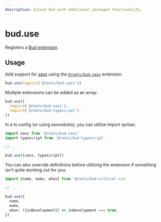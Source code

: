 ```yaml
---
description: Extend Bud with additional packaged functionality.
---
```


# bud.use

Registers a [Bud extension](config:extending).

## Usage

Add support for [sass](https://sass-lang.com) using the
[`@roots/bud-sass`](https://github.com/roots/bud/tree/stable/packages/extension-sass) extension.

```js
bud.use(require('@roots/bud-sass'))
```

Multiple extensions can be added as an array:

```js
bud.use([
  require('@roots/bud-sass'),
  require('@roots/bud-typescript'),
])
```

In a ts config (or using esmodules), you can utilize import syntax:

```ts
import sass from '@roots/bud-sass'
import typescript from '@roots/bud-typescript'

// ...

bud.use([sass, typescript])
```

You can also override definitions before utilizing the extension if something isn't quite working out for you:

```ts
import {name, make, when} from '@roots/bud-critical-css'

// ...

bud.use({
  name,
  make,
  when: ({inDevelopment}) => inDevelopment === true,
})
```

